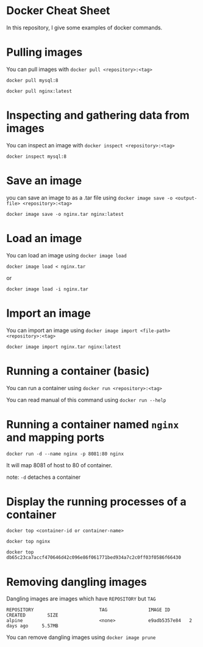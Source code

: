 # Docker Cheat Sheet
In this repository, I give some examples of docker commands.
# Pulling images
You can pull images with `docker pull <repository>:<tag>` 

`docker pull mysql:8`

`docker pull nginx:latest`

# Inspecting and gathering data from images
You can inspect an image with `docker inspect <repository>:<tag>`

`docker inspect mysql:8`

# Save an image
you can save an image to as a .tar file using `docker image save -o <output-file> <repository>:<tag>`

`docker image save -o nginx.tar nginx:latest`

# Load an image
You can load an image using `docker image load`

`docker image load < nginx.tar`

or

`docker image load -i nginx.tar`

# Import an image
You can import an image using `docker image import <file-path> <repository>:<tag>`

`docker image import nginx.tar nginx:latest`

# Running a container (basic)

You can run a container using `docker run <repository>:<tag>`

You can read manual of this command using `docker run --help`

# Running a container named `nginx` and mapping ports
`docker run -d --name nginx -p 8081:80 nginx`

It will map 8081 of host to 80 of container.

note: `-d` detaches a container

# Display the running processes of a container
`docker top <container-id or container-name>`

`docker top nginx`

`docker top db65c23ca7accf470646d42c096e86f061771bed934a7c2c0ff03f0586f66430`

# Removing dangling images
Dangling images are images which have `REPOSITORY` but `TAG`
```
REPOSITORY                        TAG               IMAGE ID       CREATED        SIZE
alpine                            <none>            e9adb5357e84   2 days ago     5.57MB
```
You can remove dangling images using `docker image prune`
